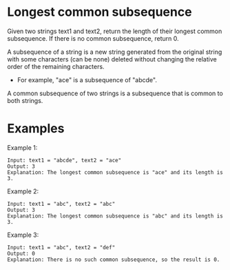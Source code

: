 # Longest common subsequence

Given two strings text1 and text2, return the length of their longest common subsequence. If there is no common subsequence, return 0.

A subsequence of a string is a new string generated from the original string with some characters (can be none) deleted without changing the relative order of the remaining characters.

- For example, "ace" is a subsequence of "abcde".

A common subsequence of two strings is a subsequence that is common to both strings.

# Examples

Example 1:
```
Input: text1 = "abcde", text2 = "ace" 
Output: 3  
Explanation: The longest common subsequence is "ace" and its length is 3.
```
Example 2:
```
Input: text1 = "abc", text2 = "abc"
Output: 3
Explanation: The longest common subsequence is "abc" and its length is 3.
```
Example 3:
```
Input: text1 = "abc", text2 = "def"
Output: 0
Explanation: There is no such common subsequence, so the result is 0.
```